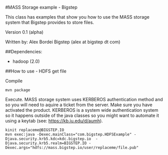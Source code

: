 #MASS Storage example - Bigstep

This class has examples that show you how to use the MASS storage system that Bigstep provides to store files. 

Version 0.1 (alpha) 
 
Written by: Alex Bordei Bigstep
(alex at bigstep dt com)

##Dependencies:
* hadoop (2.0)

##How to use - HDFS get file

Compile
```
mvn package
```
Execute. MASS storage system uses KERBEROS authentication method and so you will need to aquire a ticket from the server. Make sure you have activated the product. KERBEROS is a system wide authentication system so it happens outside of the java classes so you might want to automate it using a keytab (see: https://kb.iu.edu/d/aumh).  
```
kinit replaceme@BIGSTEP.IO
mvn exec:java -Dexec.mainClass="com.bigstep.HDFSExample" -Djava.security.krb5.kdc=kdc.bigstep.io  -Djava.security.krb5.realm=BIGSTEP.IO -Dexec.args="hdfs://mass.bigstep.io/user/replaceme/file.pub"
```

